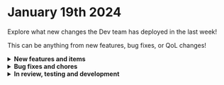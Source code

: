 # January 19th 2024

Explore what new changes the Dev team has deployed in the last week!

This can be anything from new features, bug fixes, or QoL changes!

<details>

<summary><strong>New features and items</strong></summary>

* No new features this week. Tune into the next ROC call for a big update!
 
</details>

<details>

<summary><strong>Bug fixes and chores</strong></summary>

* Fixed a bug with Hubspot webhooks where the `unroll_paginated` parameter was undefined
* Fixed a bug with clone syncing when clone_overrides is set to NULL

</details>

<details>

<summary><strong>In review, testing and development</strong></summary>

### On QA
* Fix a bug with refreshing OAuth2 tokens for custom integration
* Workflow normalization v1

### In Review
* Improved Time Saved functionality with Task level Time Saved and persistence beyond workflow execution retention.
* Support for new Auvik region: US 5
* New jinja filters for `combine` to allow merging of dictionaries and `hash` to support numerous types of hashing
* Fixes for Fleixble Asset Fields in ITGlue
* Add an action for Liongard to get metric values
* Add support for application/json in oauth_token_request_content_type for Custom Integrations
* Fix a bug with Pax8 Cancel Subscription action
* Nerdio integration
* Support for custom error pages in App Platform, like 404

### In Development
* Refactor Microsoft integration configuration setup to improve UX and offer a better permission system
* Custom integrations overhaul

</details>
